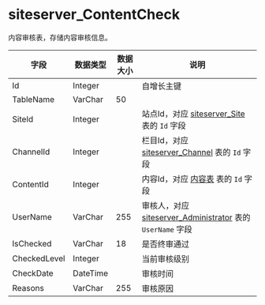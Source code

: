 # siteserver_ContentCheck

内容审核表，存储内容审核信息。

字段 | 数据类型 | 数据大小 | 说明
------ | ------ | ------ | ------
Id | Integer | | 自增长主键
TableName | VarChar | 50 | 
SiteId | Integer | | 站点Id，对应 [siteserver_Site](siteserver_Site.md) 表的 `Id` 字段
ChannelId | Integer | | 栏目Id，对应 [siteserver_Channel](siteserver_Channel.md) 表的 `Id` 字段
ContentId | Integer | | 内容Id，对应 [内容表](model_Content.md) 表的 `Id` 字段
UserName | VarChar | 255 | 审核人，对应 [siteserver_Administrator](siteserver_Administrator.md) 表的 `UserName` 字段
IsChecked | VarChar | 18 | 是否终审通过
CheckedLevel | Integer | | 当前审核级别
CheckDate | DateTime | | 审核时间
Reasons | VarChar | 255 | 审核原因